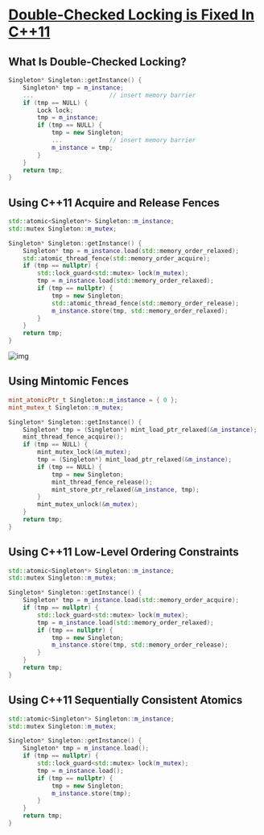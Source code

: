 # [Double-Checked Locking is Fixed In C++11](https://preshing.com/20130930/double-checked-locking-is-fixed-in-cpp11/)

## What Is Double-Checked Locking?

```C++
Singleton* Singleton::getInstance() {
    Singleton* tmp = m_instance;
    ...                     // insert memory barrier
    if (tmp == NULL) {
        Lock lock;
        tmp = m_instance;
        if (tmp == NULL) {
            tmp = new Singleton;
            ...             // insert memory barrier
            m_instance = tmp;
        }
    }
    return tmp;
}
```

## Using C++11 Acquire and Release Fences

```c++
std::atomic<Singleton*> Singleton::m_instance;
std::mutex Singleton::m_mutex;

Singleton* Singleton::getInstance() {
    Singleton* tmp = m_instance.load(std::memory_order_relaxed);
    std::atomic_thread_fence(std::memory_order_acquire);
    if (tmp == nullptr) {
        std::lock_guard<std::mutex> lock(m_mutex);
        tmp = m_instance.load(std::memory_order_relaxed);
        if (tmp == nullptr) {
            tmp = new Singleton;
            std::atomic_thread_fence(std::memory_order_release);
            m_instance.store(tmp, std::memory_order_relaxed);
        }
    }
    return tmp;
}
```



![img](https://preshing.com/images/two-cones-dclp.png)



## Using Mintomic Fences

```C++
mint_atomicPtr_t Singleton::m_instance = { 0 };
mint_mutex_t Singleton::m_mutex;

Singleton* Singleton::getInstance() {
    Singleton* tmp = (Singleton*) mint_load_ptr_relaxed(&m_instance);
    mint_thread_fence_acquire();
    if (tmp == NULL) {
        mint_mutex_lock(&m_mutex);
        tmp = (Singleton*) mint_load_ptr_relaxed(&m_instance);
        if (tmp == NULL) {
            tmp = new Singleton;
            mint_thread_fence_release();
            mint_store_ptr_relaxed(&m_instance, tmp);
        }
        mint_mutex_unlock(&m_mutex);
    }
    return tmp;
}
```

## Using C++11 Low-Level Ordering Constraints

```C++
std::atomic<Singleton*> Singleton::m_instance;
std::mutex Singleton::m_mutex;

Singleton* Singleton::getInstance() {
    Singleton* tmp = m_instance.load(std::memory_order_acquire);
    if (tmp == nullptr) {
        std::lock_guard<std::mutex> lock(m_mutex);
        tmp = m_instance.load(std::memory_order_relaxed);
        if (tmp == nullptr) {
            tmp = new Singleton;
            m_instance.store(tmp, std::memory_order_release);
        }
    }
    return tmp;
}
```

## Using C++11 Sequentially Consistent Atomics

```C++
std::atomic<Singleton*> Singleton::m_instance;
std::mutex Singleton::m_mutex;

Singleton* Singleton::getInstance() {
    Singleton* tmp = m_instance.load();
    if (tmp == nullptr) {
        std::lock_guard<std::mutex> lock(m_mutex);
        tmp = m_instance.load();
        if (tmp == nullptr) {
            tmp = new Singleton;
            m_instance.store(tmp);
        }
    }
    return tmp;
}
```